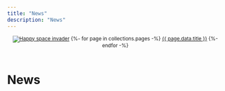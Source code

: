 ```yaml
---
title: "News"
description: "News"
---
```


<header>
    <small>  
        <a href="/index.html"><img src="/img/retro-delights-logo.svg" alt="Happy space invader"></a>
        {%- for page in collections.pages -%} <a href="{{ page.url }}">{{ page.data.title }}</a>
        {%- endfor -%}
    </small>
</header>

<h1>News</h1>

<div class="" data-layout="">

</div>